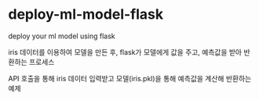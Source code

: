# deploy-ml-model-flask
 deploy your ml model using flask

iris 데이터를 이용하여 모델을 만든 후, flask가 모델에게 값을 주고, 예측값을 받아 반환하는 프로세스

API 호출을 통해 iris 데이터 입력받고
모델(iris.pkl)을 통해 예측값을 계산해 반환하는 예제
